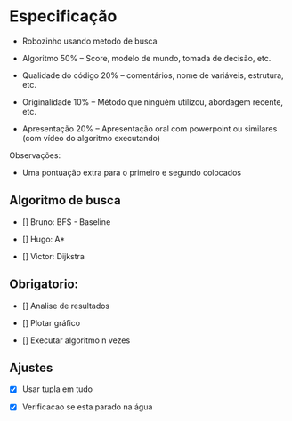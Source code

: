 # Especificação

- Robozinho usando metodo de busca

- Algoritmo 50%
   – Score, modelo de mundo, tomada de decisão, etc.
- Qualidade do código 20%
   – comentários, nome de variáveis, estrutura, etc.
- Originalidade 10%
   – Método que ninguém utilizou, abordagem recente, etc.
- Apresentação 20%
– Apresentação oral com powerpoint ou similares (com vídeo do algoritmo executando)

Observações:

- Uma pontuação extra para o primeiro e segundo colocados

## Algoritmo de busca

- [] Bruno: BFS - Baseline

- [] Hugo: A*

- [] Victor: Dijkstra

## Obrigatorio:

- [] Analise de resultados

- [] Plotar gráfico

- [] Executar algoritmo n vezes

## Ajustes

- [x] Usar tupla em tudo

- [x] Verificacao se esta parado na água
